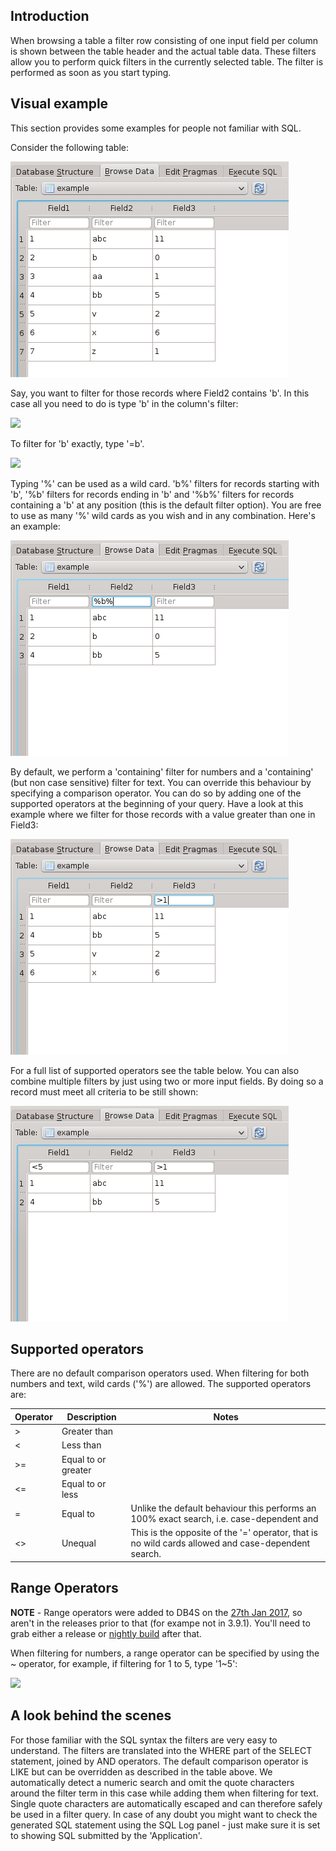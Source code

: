 ## Introduction
When browsing a table a filter row consisting of one input field per column is shown between the table header and the actual table data. These filters allow you to perform quick filters in the currently selected table. The filter is performed as soon as you start typing.

## Visual example
This section provides some examples for people not familiar with SQL.

Consider the following table:

![](filter1.png)

Say, you want to filter for those records where Field2 contains 'b'. In this case all you need to do is type 'b' in the column's filter:

![](http://www.chrisjlocke.co.uk/wp-content/uploads/2017/01/30_0935.jpg)

To filter for 'b' exactly, type '=b'.

![](http://www.chrisjlocke.co.uk/wp-content/uploads/2017/01/30_1024.jpg)

Typing '%' can be used as a wild card. 'b%' filters for records starting with 'b', '%b' filters for records ending in 'b' and '%b%' filters for records containing a 'b' at any position (this is the default filter option). You are free to use as many '%' wild cards as you wish and in any combination. Here's an example:

![](filter3.png)

By default, we perform a 'containing' filter for numbers and a 'containing' (but non case sensitive) filter for text. You can override this behaviour by specifying a comparison operator. You can do so by adding one of the supported operators at the beginning of your query. Have a look at this example where we filter for those records with a value greater than one in Field3:

![](filter4.png)

For a full list of supported operators see the table below. You can also combine multiple filters by just using two or more input fields. By doing so a record must meet all criteria to be still shown:

![](filter5.png)

## Supported operators
There are no default comparison operators used.  When filtering for both numbers and text, wild cards ('%') are allowed. The supported operators are:

|Operator | Description         | Notes
|---------|---------------------|------
|>        | Greater than        | 
|<        | Less than           | 
|>=       | Equal to or greater | 
|<=       | Equal to or less    | 
|=        | Equal to            | Unlike the default behaviour this performs an 100% exact search, i.e. case-dependent and |'%' characters not treated as wild cards but as normal characters.
|<>       | Unequal             | This is the opposite of the '=' operator, that is no wild cards allowed and case-dependent search.

## Range Operators

**NOTE** - Range operators were added to DB4S on the [27th Jan 2017](https://github.com/sqlitebrowser/sqlitebrowser/commit/a75f2dac1100c98b387ee5378bcd460b159a02c7), so aren't in the releases prior to that (for exampe not in 3.9.1).  You'll need to grab either a release or [nightly build](nightlies.sqlitebrowser.org/latest) after that.

When filtering for numbers, a range operator can be specified by using the ~ operator, for example, if filtering for 1 to 5, type '1~5':

![](http://www.chrisjlocke.co.uk/wp-content/uploads/2017/01/30_1002.jpg)

## A look behind the scenes
For those familiar with the SQL syntax the filters are very easy to understand. The filters are translated into the WHERE part of the SELECT statement, joined by AND operators. The default comparison operator is LIKE but can be overridden as described in the table above. We automatically detect a numeric search and omit the quote characters around the filter term in this case while adding them when filtering for text. Single quote characters are automatically escaped and can therefore safely be used in a filter query. In case of any doubt you might want to check the generated SQL statement using the SQL Log panel - just make sure it is set to showing SQL submitted by the 'Application'.